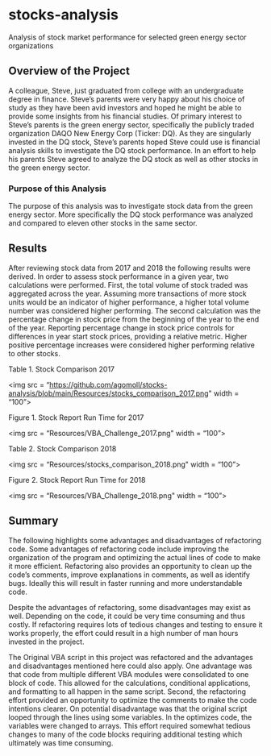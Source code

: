 # stocks-analysis
Analysis of stock market performance for selected green energy sector organizations

## Overview of the Project
A colleague, Steve, just graduated from college with an undergraduate degree in finance. Steve’s parents were very happy about his choice of study as they have been avid investors and hoped he might be able to provide some insights from his financial studies.  Of primary interest to Steve’s parents is the green energy sector, specifically the publicly traded organization DAQO New Energy Corp (Ticker: DQ). As they are singularly invested in the DQ stock, Steve’s parents hoped Steve could use is financial analysis skills to investigate the DQ stock performance. In an effort to help his parents Steve agreed to analyze the DQ stock as well as other stocks in the green energy sector. 

### Purpose of this Analysis
The purpose of this analysis was to investigate stock data from the green energy sector.  More specifically the DQ stock performance was analyzed and compared to eleven other stocks in the same sector. 

## Results
After reviewing stock data from 2017 and 2018 the following results were derived. In order to assess stock performance in a given year, two calculations were performed. First, the total volume of stock traded was aggregated across the year. Assuming more transactions of more stock units would be an indicator of higher performance, a higher total volume number was considered higher performing.  The second calculation was the percentage change in stock price from the beginning of the year to the end of the year. Reporting percentage change in stock price controls for differences in year start stock prices, providing a relative metric. Higher positive percentage increases were considered higher performing relative to other stocks. 

Table 1. Stock Comparison 2017

<img src = “https://github.com/agomoll/stocks-analysis/blob/main/Resources/stocks_comparison_2017.png" width = “100”>

Figure 1.  Stock Report Run Time for 2017

<img src = “Resources/VBA_Challenge_2017.png" width = “100”>


Table 2. Stock Comparison 2018

<img src = “Resources/stocks_comparison_2018.png" width = “100”>


Figure 2. Stock Report Run Time for 2018

<img src = “Resources/VBA_Challenge_2018.png" width = “100”>

## Summary
The following highlights some advantages and disadvantages of refactoring code. Some advantages of refactoring code include improving the organization of the program and optimizing the actual lines of code to make it more efficient. Refactoring also provides an opportunity to clean up the code’s comments, improve explanations in comments, as well as identify bugs. Ideally this will result in faster running and more understandable code.

Despite the advantages of refactoring, some disadvantages may exist as well. Depending on the code, it could be very time consuming and thus costly. If refactoring requires lots of tedious changes and testing to ensure it works properly, the effort could result in a high number of man hours invested in the project.
    

The Original VBA script in this project was refactored and the advantages and disadvantages mentioned here could also apply. One advantage was that code from multiple different VBA modules were consolidated to one block of code.  This allowed for the calculations, conditional applications, and formatting to all happen in the same script. Second, the refactoring effort provided an opportunity to optimize the comments to make the code intentions clearer. On potential disadvantage was that the original script looped through the lines using some variables. In the optimizes code, the variables were changed to arrays. This effort required somewhat tedious changes to many of the code blocks requiring additional testing which ultimately was time consuming. 




